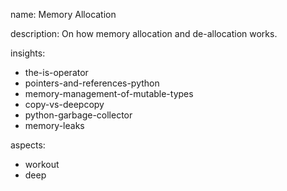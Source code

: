 name: Memory Allocation

description: On how memory allocation and de-allocation works.

insights:
  - the-is-operator
  - pointers-and-references-python
  - memory-management-of-mutable-types
  - copy-vs-deepcopy
  - python-garbage-collector
  - memory-leaks

aspects:
  - workout
  - deep
